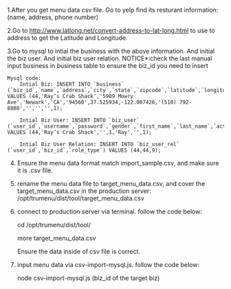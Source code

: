 1.After you get menu data csv file. Go to yelp find its resturant information: (name, address, phone number)

2.Go to http://www.latlong.net/convert-address-to-lat-long.html to use to address to get the Latitude and Longitude.

3.Go to mysql to intial the business with the above information. And initial the biz user. And initial biz user relation.
	NOTICE*:check the last manual input business in business table to ensure the biz_id you need to insert
	
	Mysql code: 
		Intial Biz: INSERT INTO `business` (`biz_id`,`name`,`address`,`city`,`state`,`zipcode`,`latitude`,`longitude`,`phone_no`,`owner_name`,`category`,`note`,`active`) VALUES (44,'Ray’s Crab Shack','5989 Mowry Ave','Newark','CA','94560',37.525934,-122.007426,'(510) 792-8808','','','',1);

		Intial Biz User: INSERT INTO `biz_user` (`user_id`,`username`,`password`,`gender`,`first_name`,`last_name`,`active`) VALUES (44,'Ray’s Crab Shack','',1,'Ray','',1);

		Intial Biz User Relation: INSERT INTO `biz_user_rel` (`user_id`,`biz_id`,`role_type`) VALUES (44,44,9);

4. Ensure the menu data format match import_sample.csv, and make sure it is .csv file.

5. rename the menu data file to target_menu_data.csv, and cover the target_menu_data.csv in the production server: /opt/trumenu/dist/tool/target_menu_data.csv

6. connect to production server via terminal. follow the code below:

	cd /opt/trumenu/dist/tool/
	
	more target_menu_data.csv

	Ensure the data inside of csv file is correct.

7. input menu data via csv-import-mysql.js. follow the code below:

	node csv-import-mysql.js (biz_id of the target biz)




